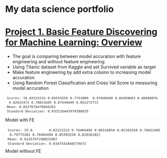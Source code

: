 # My data science portfolio

# [Project 1. Basic Feature Discovering for Machine Learning: Overview](https://github.com/irfanarga/Basic-Feature-Discovering-for-Machine-Learning)
* The goal is comparing between model accuration with feature engineering and without feature engineering 
* Using Titanic dataset from Kaggle and set Survived variable as target
* Make feature engineering by add extra column to increasing model accuration
* Using Random Forest Classification and Cross Val Score to measuring model accuration

![Model with FE](https://github.com/irfanarga/Irfan_Portfolio/blob/main/Image_project_1/Model%20accuration%20with%20FE.png)
Model with FE

![Model without FE](https://github.com/irfanarga/Irfan_Portfolio/blob/main/Image_project_1/Model%20accuration%20without%20FE.png)
Model without FE
